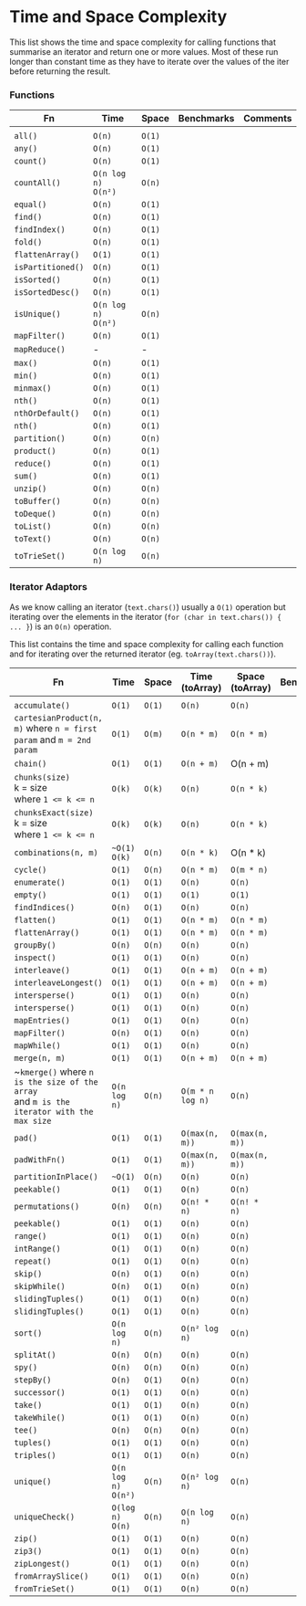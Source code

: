# Time and Space Complexity
This list shows the time and space complexity for calling functions that summarise an iterator and return one or more values. Most of these run longer than constant time as they have to iterate over the values of the iter before returning the result.

### Functions
| Fn | Time | Space | Benchmarks | Comments |
|-|-|-|-|-|
| | | | | |
| `all()` | `O(n)` | `O(1)` | | |
| `any()` | `O(n)` | `O(1)` | | | 
| `count()` | `O(n)` | `O(1)` | | |
| `countAll()` | `O(n log n)` <br/> `O(n²)` | `O(n)` | | |
| `equal()` | `O(n)` | `O(1)` | | |
| `find()` | `O(n)` | `O(1)` | | | 
| `findIndex()` | `O(n)` | `O(1)` | | | 
| `fold()` | `O(n)` | `O(1)` | | | 
| `flattenArray()` | `O(1)` | `O(1)` | | | 
| `isPartitioned()` | `O(n)` | `O(1)` | | | 
| `isSorted()` | `O(n)` | `O(1)` | | | 
| `isSortedDesc()` | `O(n)` | `O(1)` | | | 
| `isUnique()` | `O(n log n)` <br/> `O(n²)` | `O(n)` | | | 
| `mapFilter()` | `O(n)` | `O(1)` | | |
| `mapReduce()` | - | - | | | 
| `max()` | `O(n)` | `O(1)` | | | 
| `min()` | `O(n)` | `O(1)` | | | 
| `minmax()` | `O(n)` | `O(1)` | | | 
| `nth()` | `O(n)` | `O(1)` | | | 
| `nthOrDefault()` | `O(n)` | `O(1)` | | | 
| `nth()` | `O(n)` | `O(1)` | | | 
| `partition()` | `O(n)` | `O(n)` | | | 
| `product()` | `O(n)` | `O(1)` | | | 
| `reduce()` | `O(n)` | `O(1)` | | | 
| `sum()` | `O(n)` | `O(1)` | | | 
| `unzip()` | `O(n)` | `O(n)` | | | 
| `toBuffer()` | `O(n)` | `O(n)` | | | 
| `toDeque()` | `O(n)` | `O(n)` | | | 
| `toList()` | `O(n)` | `O(n)` | | | 
| `toText()` | `O(n)` | `O(n)` | | | 
| `toTrieSet()` | `O(n log n)` | `O(n)` | | | 

### Iterator Adaptors

As we know calling an iterator (`text.chars()`) usually a `O(1)` operation but iterating over the elements in the iterator (`for (char in text.chars()) { ... }`) is an `O(n)` operation.

This list contains the time and space complexity for calling each function and for iterating over the returned iterator (eg. `toArray(text.chars())`).

| Fn | Time | Space | Time (toArray) | Space (toArray) | Benchmarks | Comments |
|-|-|-|-|-|-|-|
| | | | | | | |
| `accumulate()` | `O(1)` | `O(1)` | `O(n)` | `O(n)` | | | 
| `cartesianProduct(n, m)` where `n = first param` and `m = 2nd param`  | `O(1)` | `O(m)` | `O(n * m)` | `O(n * m)` | | |
| `chain()` | `O(1)` | `O(1)` | `O(n + m)` | O(n + m) | | |
| `chunks(size)` <br/> k = size <br/> where `1 <= k <= n`| `O(k)` | `O(k)` | `O(n)` | `O(n * k)` | | |
| `chunksExact(size)` <br/> k = size <br/> where `1 <= k <= n`| `O(k)` | `O(k)` | `O(n)` | `O(n * k)` | | |
| `combinations(n, m)` | `~O(1)` <br/> `O(k)` | `O(n)` | `O(n * k)` | O(n * k) | | |
| `cycle()` | `O(1)` | `O(n)` | `O(n * m)` | `O(m * n)` | | |
| `enumerate()` | `O(1)` | `O(1)` | `O(n)` | `O(n)` | | |
| `empty()` | `O(1)` | `O(1)` | `O(1)` | `O(1)` | | |
| `findIndices()` | `O(n)` | `O(1)` | `O(n)` | `O(n)` | | | 
| `flatten()` | `O(1)` | `O(1)` | `O(n * m)` | `O(n * m)` | | | 
| `flattenArray()` | `O(1)` | `O(1)` | `O(n * m)` | `O(n * m)` | | | 
| `groupBy()` | `O(n)` | `O(n)` | `O(n)` | `O(n)` | | 
| `inspect()` | `O(1)` | `O(1)` | `O(n)` | `O(n)` | | | 
| `interleave()` | `O(1)` | `O(1)` | `O(n + m)` | `O(n + m)` | | 
| `interleaveLongest()` | `O(1)` | `O(1)` | `O(n + m)` | `O(n + m)` | | |
| `intersperse()` | `O(1)` | `O(1)` | `O(n)` | `O(n)` | | |
| `intersperse()` | `O(1)` | `O(1)` | `O(n)` | `O(n)` | | |
| `mapEntries()` | `O(1)` | `O(1)` | `O(n)` | `O(n)` | | |
| `mapFilter()` | `O(n)` | `O(1)` | `O(n)` | `O(n)` | | |
| `mapWhile()` | `O(1)` | `O(1)` | `O(n)` | `O(n)` | | |
| `merge(n, m)` | `O(1)` | `O(1)` | `O(n + m)` | `O(n + m)` | | |
| ~`kmerge()` where `n is the size of the array` <br/> and `m is the iterator with the max size` | `O(n log n)` | `O(n)` | `O(m * n log n)` | `O(n)` | | |
| `pad()` | `O(1)` | `O(1)` | `O(max(n, m))` | `O(max(n, m))` | | |
| `padWithFn()` | `O(1)` | `O(1)` | `O(max(n, m))` | `O(max(n, m))` | | |
| `partitionInPlace()` | `~O(1)` | `O(n)` | `O(n)` | `O(n)` | | |
| `peekable()` | `O(1)` | `O(1)` | `O(n)` | `O(n)` | | |
| `permutations()` | `O(n)` | `O(n)` | `O(n! * n)` | `O(n! * n)` | | |
| `peekable()` | `O(1)` | `O(1)` | `O(n)` | `O(n)` | | |
| `range()` | `O(1)` | `O(1)` | `O(n)` | `O(n)` | | |
| `intRange()` | `O(1)` | `O(1)` | `O(n)` | `O(n)` | | |
| `repeat()` | `O(1)` | `O(1)` | `O(n)` | `O(n)` | | |
| `skip()` | `O(n)` | `O(1)` | `O(n)` | `O(n)` | | |
| `skipWhile()` | `O(n)` | `O(1)` | `O(n)` | `O(n)` | | |
| `slidingTuples()` | `O(1)` | `O(1)` | `O(n)` | `O(n)` | | |
| `slidingTuples()` | `O(1)` | `O(1)` | `O(n)` | `O(n)` | | |
| `sort()` | `O(n log n)` | `O(n)` | `O(n² log n)` | `O(n)` | | |
| `splitAt()` | `O(n)` | `O(n)` | `O(n)` | `O(n)` | | |
| `spy()` | `O(n)` | `O(n)` | `O(n)` | `O(n)` | | |
| `stepBy()` | `O(n)` | `O(1)` | `O(n)` | `O(n)` | | |
| `successor()` | `O(1)` | `O(1)` | `O(n)` | `O(n)` | | |
| `take()` | `O(1)` | `O(1)` | `O(n)` | `O(n)` | | |
| `takeWhile()` | `O(1)` | `O(1)` | `O(n)` | `O(n)` | | |
| `tee()` | `O(n)` | `O(n)` | `O(n)` | `O(n)` | | |
| `tuples()` | `O(1)` | `O(1)` | `O(n)` | `O(n)` | | |
| `triples()` | `O(1)` | `O(1)` | `O(n)` | `O(n)` | | |
| `unique()` | `O(n log n)` <br/> `O(n²)` | `O(n)` | `O(n² log n)` | `O(n)` | | |
| `uniqueCheck()` | `O(log n)` <br/> `O(n)` | `O(n)` | `O(n log n)` | `O(n)` | | |
| `zip()` | `O(1)` | `O(1)` | `O(n)` | `O(n)` | | |
| `zip3()` | `O(1)` | `O(1)` | `O(n)` | `O(n)` | | |
| `zipLongest()` | `O(1)` | `O(1)` | `O(n)` | `O(n)` | | |
| `fromArraySlice()` | `O(1)` | `O(1)` | `O(n)` | `O(n)` | | |
| `fromTrieSet()` | `O(1)` | `O(1)` | `O(n)` | `O(n)` | | |





























